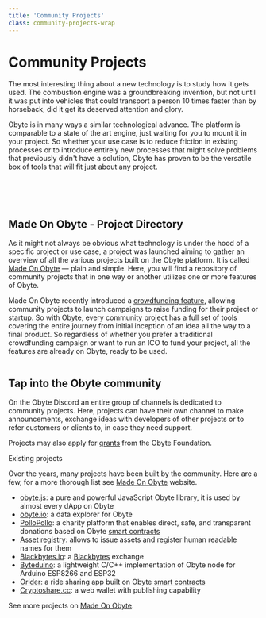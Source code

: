 ```yaml
---
title: 'Community Projects'
class: community-projects-wrap
---
```


# Community Projects
<div class="sub-block">
    The most interesting thing about a new technology is to study how it gets used. The combustion engine was a groundbreaking invention, but not until it was put into vehicles that could transport a person 10 times faster than by horseback, did it get its deserved attention and glory.
</div>
<div class="sub-text-block">
    <p>
        Obyte is in many ways a similar technological advance. The platform is comparable to a state of the art engine, just waiting for you to mount it in your project. So whether your use case is to reduce friction in existing processes or to introduce entirely new processes that might solve problems that previously didn't have a solution, Obyte has proven to be the versatile box of tools that will fit just about any project.    
    </p>
</div>
<br><br><br>

<div class="flex-block">
    <div class="info-block">
        <h2>Made On Obyte - Project Directory</h2>
        <p>As it might not always be obvious what technology is under the hood of a specific project or use case, a project was launched aiming to gather an overview of all the various projects built on the Obyte platform. It is called <a target="_blank" href="https://madeonobyte.org">Made On Obyte</a> &mdash; plain and simple. Here, you will find a repository of community projects that in one way or another utilizes one or more features of Obyte.</p>
        <p>Made On Obyte recently introduced a <a target="_blank" href="https://madeonobyte.org/crowdfunding">crowdfunding feature</a>, allowing community projects to launch campaigns to raise funding for their project or startup. So with Obyte, every community project has a full set of tools covering the entire journey from initial inception of an idea all the way to a final product. So regardless of whether you prefer a traditional crowdfunding campaign or want to run an ICO to fund your project, all the features are already on Obyte, ready to be used.</p>
    </div>
    <div class="img-block">
        <img src="/user/themes/obyte/assets/community/img1.png" alt="">    
    </div>
</div>

## Tap into the Obyte community
On the Obyte Discord an entire group of channels is dedicated to community projects. Here, projects can have their own channel to make announcements, exchange ideas with developers of other projects or to refer customers or clients to, in case they need support.

Projects may also apply for [grants](/grants) from the Obyte Foundation.

<div class="dev-blog">
    <div class="dev-img-block">
        <img src="/user/themes/obyte/assets/community/svg1.svg" alt="">
    </div>
    <div class="info-block">
        <div class="title">Existing projects</div>
        <p>
            Over the years, many projects have been built by the community. Here are a few, for a more thorough list see <a target="_blank" href="https://madeonobyte.org">Made On Obyte</a> website.
        </p>
        <ul>
            <li>
                <a target="_blank" href="https://obytejs.com">obyte.js</a>: a pure and powerful JavaScript Obyte library, it is used by almost every dApp on Obyte
            </li>
            <li>
                <a target="_blank" href="https://obyte.io">obyte.io</a>: a data explorer for Obyte
            </li>
            <li>
                <a target="_blank" href="https://pollopollo.org">PolloPollo</a>: a charity platform that enables direct, safe, and transparent donations based on Obyte <a target="_blank" href="/platform/smart-contracts">smart contracts</a>
            </li>
            <li>
                <a target="_blank" href="https://asset.obyte.app">Asset registry</a>: allows to issue assets and register human readable names for them
            </li>
            <li>
                <a target="_blank" href="https://blackbytes.io">Blackbytes.io</a>: a <a target="_blank" href="/platform/blackbytes">Blackbytes</a> exchange
            </li>
            <li>
                <a target="_blank" href="https://github.com/Papabyte/Byteduino">Byteduino</a>: a lightweight C/C++ implementation of Obyte node for Arduino ESP8266 and ESP32
            </li>
            <li>
                <a target="_blank" href="https://orider.obyte.app">Orider</a>: a ride sharing app built on Obyte <a target="_blank" href="/platform/smart-contracts">smart contracts</a>
            </li>
            <li>
                <a target="_blank" href="https://cryptoshare.cc">Cryptoshare.cc</a>: a web wallet with publishing capability
            </li>
        </ul>
        <p>
            See more projects on <a target="_blank" href="https://madeonobyte.org">Made On Obyte</a>.
        </p>
    </div>
</div>


